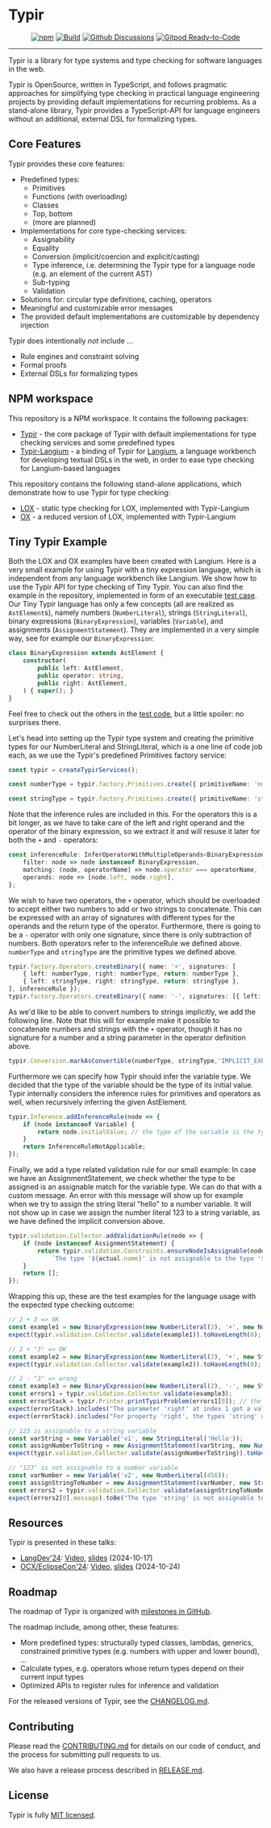 # Typir

<div id="badges" align="center">

  [![npm](https://img.shields.io/npm/v/typir)](https://www.npmjs.com/package/typir)
  [![Build](https://github.com/TypeFox/typir/actions/workflows/actions.yml/badge.svg)](https://github.com/TypeFox/typir/actions/workflows/actions.yml)
  [![Github Discussions](https://img.shields.io/badge/github-discussions-blue?logo=github)](https://github.com/TypeFox/typir/discussions)
  [![Gitpod Ready-to-Code](https://img.shields.io/badge/Gitpod-ready--to--code-FFAE33?logo=gitpod)](https://gitpod.io/#https://github.com/TypeFox/typir)

</div>

---

Typir is a library for type systems and type checking for software languages in the web.

Typir is OpenSource, written in TypeScript, and follows pragmatic approaches for simplifying type checking in practical language engineering projects by providing default implementations for recurring problems.
As a stand-alone library, Typir provides a TypeScript-API for language engineers without an additional, external DSL for formalizing types.


## Core Features

Typir provides these core features:

- Predefined types:
  - Primitives
  - Functions (with overloading)
  - Classes
  - Top, bottom
  - (more are planned)
- Implementations for core type-checking services:
  - Assignability
  - Equality
  - Conversion (implicit/coercion and explicit/casting)
  - Type inference, i.e. determining the Typir type for a language node (e.g. an element of the current AST)
  - Sub-typing
  - Validation
- Solutions for: circular type definitions, caching, operators
- Meaningful and customizable error messages
- The provided default implementations are customizable by dependency injection

Typir does intentionally _not_ include ...

- Rule engines and constraint solving
- Formal proofs
- External DSLs for formalizing types


## NPM workspace

This repository is a NPM workspace. It contains the following packages:

- [Typir](./packages/typir/README.md) - the core package of Typir with default implementations for type checking services and some predefined types
- [Typir-Langium](./packages/typir-langium/README.md) - a binding of Typir for [Langium](https://github.com/eclipse-langium/langium), a language workbench for developing textual DSLs in the web,
in order to ease type checking for Langium-based languages

This repository contains the following stand-alone applications, which demonstrate how to use Typir for type checking:

- [LOX](./examples/lox/README.md) - static type checking for LOX, implemented with Typir-Langium
- [OX](./examples/ox/README.md) - a reduced version of LOX, implemented with Typir-Langium


## Tiny Typir Example

Both the LOX and OX examples have been created with Langium. Here is a very small example for using Typir with a tiny expression language, which is independent from any language workbench like Langium. We show how to use the Typir API for type checking of Tiny Typir. You can also find the example in the repository, implemented in form of an executable [test case](./packages/typir/test/api-example.test.ts).
Our Tiny Typir language has only a few concepts (all are realized as `AstElement`s), namely numbers (`NumberLiteral`), strings (`StringLiteral`), binary expressions (`BinaryExpression`), variables (`Variable`), and assignments (`AssignmentStatement`). They are implemented in a very simple way, see for example our `BinaryExpression`:

```typescript
class BinaryExpression extends AstElement {
    constructor(
        public left: AstElement,
        public operator: string,
        public right: AstElement,
    ) { super(); }
}
```

Feel free to check out the others in the [test code](./packages/typir/test/api-example.test.ts), but a little spoiler: no surprises there.

Let's head into setting up the Typir type system and creating the primitive types for our NumberLiteral and StringLiteral, which is a one line of code job each, as we use the Typir's predefined Primitives factory service:

```typescript
const typir = createTypirServices();

const numberType = typir.factory.Primitives.create({ primitiveName: 'number', inferenceRules: node => node instanceof NumberLiteral });

const stringType = typir.factory.Primitives.create({ primitiveName: 'string', inferenceRules: node => node instanceof StringLiteral });
```

Note that the inference rules are included in this. For the operators this is a bit longer, as we have to take care of the left and right operand and the operator of the binary expression, so we extract it and will resuse it later for both the `+` and `-` operators:

```typescript
const inferenceRule: InferOperatorWithMultipleOperands<BinaryExpression> = {
    filter: node => node instanceof BinaryExpression,
    matching: (node, operatorName) => node.operator === operatorName,
    operands: node => [node.left, node.right],
};
```

We wish to have two operators, the `+` operator, which should be overloaded to accept either two numbers to add or two strings to concatenate. This can be expressed with an array of signatures with different types for the operands and the return type of the operator. Furthermore, there is going to be a `-` operator with only one signature, since there is only subtraction of numbers. Both operators refer to the inferenceRule we defined above. `numberType` and `stringType` are the primitive types we defined above.

```typescript
typir.factory.Operators.createBinary({ name: '+', signatures: [
    { left: numberType, right: numberType, return: numberType },
    { left: stringType, right: stringType, return: stringType },
], inferenceRule });
typir.factory.Operators.createBinary({ name: '-', signatures: [{ left: numberType, right: numberType, return: numberType }], inferenceRule });
```

As we'd like to be able to convert numbers to strings implicitly, we add the following line. Note that this will for example make it possible to concatenate numbers and strings with the `+` operator, though it has no signature for a number and a string parameter in the operator definition above.

```typescript
typir.Conversion.markAsConvertible(numberType, stringType,'IMPLICIT_EXPLICIT');
```

Furthermore we can specify how Typir should infer the variable type. We decided that the type of the variable should be the type of its initial value. Typir internally considers the inference rules for primitives and operators as well, when recursively inferring the given AstElement.

```typescript
typir.Inference.addInferenceRule(node => {
    if (node instanceof Variable) {
        return node.initialValue; // the type of the variable is the type of its initial value
    }
    return InferenceRuleNotApplicable;
});
```

Finally, we add a type related validation rule for our small example: In case we have an AssignmentStatement, we check whether the type to be assigned is an assignable match for the variable type. We can do that with a custom message. An error with this message will show up for example when we try to assign the string literal "hello" to a number variable. It will not show up in case we assign the number literal 123 to a string variable, as we have defined the implicit conversion above.

```typescript
typir.validation.Collector.addValidationRule(node => {
    if (node instanceof AssignmentStatement) {
        return typir.validation.Constraints.ensureNodeIsAssignable(node.right, node.left, (actual, expected) => <ValidationMessageDetails>{ message:
            `The type '${actual.name}' is not assignable to the type '${expected.name}'.` });
    }
    return [];
});
```

Wrapping this up, these are the test examples for the language usage with the expected type checking outcome:

```typescript
// 2 + 3 => OK
const example1 = new BinaryExpression(new NumberLiteral(2), '+', new NumberLiteral(3));
expect(typir.validation.Collector.validate(example1)).toHaveLength(0);

// 2 + "3" => OK
const example2 = new BinaryExpression(new NumberLiteral(2), '+', new StringLiteral('3'));
expect(typir.validation.Collector.validate(example2)).toHaveLength(0);

// 2 - "3" => wrong
const example3 = new BinaryExpression(new NumberLiteral(2), '-', new StringLiteral('3'));
const errors1 = typir.validation.Collector.validate(example3);
const errorStack = typir.Printer.printTypirProblem(errors1[0]); // the problem comes with detailed "sub-problems"
expect(errorStack).includes("The parameter 'right' at index 1 got a value with a wrong type.");
expect(errorStack).includes("For property 'right', the types 'string' and 'number' do not match.");

// 123 is assignable to a string variable
const varString = new Variable('v1', new StringLiteral('Hello'));
const assignNumberToString = new AssignmentStatement(varString, new NumberLiteral(123));
expect(typir.validation.Collector.validate(assignNumberToString)).toHaveLength(0);

// "123" is not assignable to a number variable
const varNumber = new Variable('v2', new NumberLiteral(456));
const assignStringToNumber = new AssignmentStatement(varNumber, new StringLiteral('123'));
const errors2 = typir.validation.Collector.validate(assignStringToNumber);
expect(errors2[0].message).toBe("The type 'string' is not assignable to the type 'number'.");
```

## Resources

Typir is presented in these talks:

- [LangDev'24](https://langdevcon.org/2024/program#26): [Video](https://www.youtube.com/watch?v=CL8EbJYeyTE), [slides](./resources/talks/2024-10-17-LangDev.pdf) (2024-10-17)
- [OCX/EclipseCon'24](https://www.ocxconf.org/event/778b82cc-6834-48a4-a58e-f883c5a7b8c9/agenda?session=23b97df9-0435-4fab-8a01-e0a9cf3e3831&shareLink=true): [Video](https://www.youtube.com/watch?v=WLzXAhcl-aY&list=PLy7t4z5SYNaRRGVdF83feN-_uHLwvGvgw&index=23), [slides](./resources/talks/2024-10-24-EclipseCon.pdf) (2024-10-24)


## Roadmap

The roadmap of Typir is organized with [milestones in GitHub](https://github.com/TypeFox/typir/milestones).

The roadmap include, among other, these features:

- More predefined types: structurally typed classes, lambdas, generics, constrained primitive types (e.g. numbers with upper and lower bound), ...
- Calculate types, e.g. operators whose return types depend on their current input types
- Optimized APIs to register rules for inference and validation

For the released versions of Typir, see the [CHANGELOG.md](./CHANGELOG.md).


## Contributing

Please read the [CONTRIBUTING.md](./CONTRIBUTING.md) for details on our code of conduct, and the process for submitting pull requests to us.

We also have a release process described in [RELEASE.md](./RELEASE.md).


## License

Typir is fully [MIT licensed](./LICENSE).
